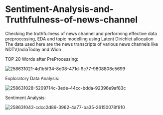 # Sentiment-Analysis-and-Truthfulness-of-news-channel

Checking the truthfullness of news channel and performing effective data preprocessing, EDA and topic modelling using Latent Dirichlet allocation The data used here are the news transcripts of various news channels like NDTV,IndiaToday and Wion

TOP 20 Words after PreProcessing:

![258631021-4d1b5f34-8d08-471d-9c77-9808808c5699](https://github.com/keerthika2022/Sentiment-Analysis-and-Truthfulness-of-news-channel/assets/98697391/07ef43d4-808e-42e3-ba2a-a32c2b3eb6a3)

Exploratory Data Analysis:

![258631028-5209714c-3ede-44cc-bdda-92396e9af83c](https://github.com/keerthika2022/Sentiment-Analysis-and-Truthfulness-of-news-channel/assets/98697391/f26d2094-431a-4697-a471-2d1c8da9bfb3)

Sentiment Analysis:

![258631043-cdcc2d89-3962-4a77-ba35-26150078f910](https://github.com/keerthika2022/Sentiment-Analysis-and-Truthfulness-of-news-channel/assets/98697391/9fe4df41-5b76-4a1d-9645-a4fb4c615e59)
